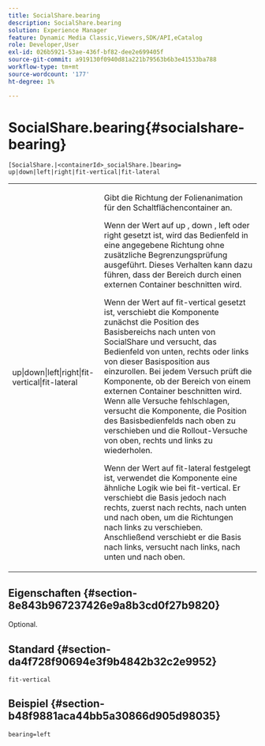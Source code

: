 ```yaml
---
title: SocialShare.bearing
description: SocialShare.bearing
solution: Experience Manager
feature: Dynamic Media Classic,Viewers,SDK/API,eCatalog
role: Developer,User
exl-id: 026b5921-53ae-436f-bf82-dee2e699405f
source-git-commit: a919130f0940d81a221b79563b6b3e41533ba788
workflow-type: tm+mt
source-wordcount: '177'
ht-degree: 1%

---
```


# SocialShare.bearing{#socialshare-bearing}

`[SocialShare.|<containerId>_socialShare.]bearing= up|down|left|right|fit-vertical|fit-lateral`

<table id="table_0002BE81371D4E16A56FBEDD13FDF3C2"> 
 <tbody> 
  <tr> 
   <td colname="col1"> <p> <span class="codeph"> up|down|left|right|fit-vertical|fit-lateral </span> </p> </td> 
   <td colname="col2"> <p> Gibt die Richtung der Folienanimation für den Schaltflächencontainer an. </p> <p> Wenn der Wert auf <span class="codeph"> up </span>, <span class="codeph"> down </span>, <span class="codeph"> left </span> oder <span class="codeph"> right </span> gesetzt ist, wird das Bedienfeld in eine angegebene Richtung ohne zusätzliche Begrenzungsprüfung ausgeführt. Dieses Verhalten kann dazu führen, dass der Bereich durch einen externen Container beschnitten wird. </p> <p>Wenn der Wert auf <span class="codeph"> fit-vertical </span> gesetzt ist, verschiebt die Komponente zunächst die Position des Basisbereichs nach unten von SocialShare und versucht, das Bedienfeld von unten, rechts oder links von dieser Basisposition aus einzurollen. Bei jedem Versuch prüft die Komponente, ob der Bereich von einem externen Container beschnitten wird. Wenn alle Versuche fehlschlagen, versucht die Komponente, die Position des Basisbedienfelds nach oben zu verschieben und die Rollout-Versuche von oben, rechts und links zu wiederholen. </p> <p>Wenn der Wert auf <span class="codeph"> fit-lateral </span> festgelegt ist, verwendet die Komponente eine ähnliche Logik wie bei fit-vertical. Er verschiebt die Basis jedoch nach rechts, zuerst nach rechts, nach unten und nach oben, um die Richtungen nach links zu verschieben. Anschließend verschiebt er die Basis nach links, versucht nach links, nach unten und nach oben. </p> </td> 
  </tr> 
 </tbody> 
</table>

## Eigenschaften {#section-8e843b967237426e9a8b3cd0f27b9820}

Optional.

## Standard {#section-da4f728f90694e3f9b4842b32c2e9952}

`fit-vertical`

## Beispiel {#section-b48f9881aca44bb5a30866d905d98035}

`bearing=left`
